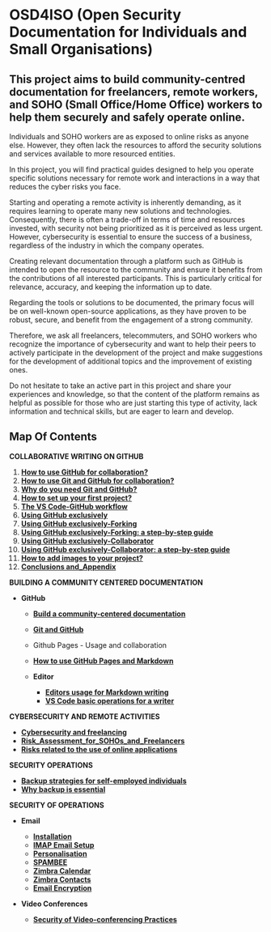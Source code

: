 # OSD4ISO (Open Security Documentation for Individuals and Small Organisations)

## This project aims to build community-centred documentation for freelancers, remote workers, and SOHO (Small Office/Home Office) workers to help them securely and safely operate online.

Individuals and SOHO workers are as exposed to online risks as anyone else. However, they often lack the resources to afford the security solutions and services available to more resourced entities.

In this project, you will find practical guides designed to help you operate specific solutions necessary for remote work and interactions in a way that reduces the cyber risks you face.

Starting and operating a remote activity is inherently demanding, as it requires learning to operate many new solutions and technologies. Consequently, there is often a trade-off in terms of time and resources invested, with security not being prioritized as it is perceived as less urgent. However, cybersecurity is essential to ensure the success of a business, regardless of the industry in which the company operates.

Creating relevant documentation through a platform such as GitHub is intended to open the resource to the community and ensure it benefits from the contributions of all interested participants. This is particularly critical for relevance, accuracy, and keeping the information up to date.

Regarding the tools or solutions to be documented, the primary focus will be on well-known open-source applications, as they have proven to be robust, secure, and benefit from the engagement of a strong community. 

Therefore, we ask all freelancers, telecommuters, and SOHO workers who recognize the importance of cybersecurity and want to help their peers to actively participate in the development of the project and make suggestions for the development of additional topics and the improvement of existing ones. 

Do not hesitate to take an active part in this project and share your experiences and knowledge, so that the content of the platform remains as helpful as possible for those who are just starting this type of activity, lack information and technical skills, but are eager to learn and develop.

## Map Of Contents

**COLLABORATIVE WRITING ON GITHUB**

1. [**How to use GitHub for collaboration?**](https://attilacsontos.github.io/OSD4ISO/Collaborative_writing_on_GitHub/1_Why_use_GitHub_for_collaboration)
1. [**How to use Git and GitHub for collaboration?**](https://attilacsontos.github.io/OSD4ISO/Collaborative_writing_on_GitHub/How_to_use_Git_and_GitHub_for_collaboration)
1. [**Why do you need Git and GitHub?**](https://attilacsontos.github.io/OSD4ISO/Collaborative_writing_on_GitHub/Why_do_you_need_Git_and_GitHub)
1. [**How to set up your first project?**](https://attilacsontos.github.io/OSD4ISO/Collaborative_writing_on_GitHub/How_to_set_up_your_first_project)
1. [**The VS Code-GitHub workflow**](https://attilacsontos.github.io/OSD4ISO/Collaborative_writing_on_GitHub/The_VS_Code-GitHub_workflow)
1. [**Using GitHub exclusively**](https://attilacsontos.github.io/OSD4ISO/Collaborative_writing_on_GitHub/Using_GitHub_exclusively)
1. [**Using GitHub exclusively-Forking**](https://attilacsontos.github.io/OSD4ISO/Collaborative_writing_on_GitHub/Using_GitHub_exclusively-Forking)
1. [**Using GitHub exclusively-Forking: a step-by-step guide**](https://attilacsontos.github.io/OSD4ISO/Collaborative_writing_on_GitHub/Using_GitHub_exclusively-Forking_Step-by-step_Guide)
1. [**Using GitHub exclusively-Collaborator**](https://attilacsontos.github.io/OSD4ISO/Collaborative_writing_on_GitHub/Using_GitHub_exclusively-Collaborator)
1. [**Using GitHub exclusively-Collaborator: a step-by-step guide**](https://attilacsontos.github.io/OSD4ISO/Collaborative_writing_on_GitHub/Using_GitHub_exclusively-Collaborator_Step-by-step_Guide)
1. [**How to add images to your project?**](https://attilacsontos.github.io/OSD4ISO/Collaborative_writing_on_GitHub/How_to_add_images_to_your_project)
1. [**Conclusions and_Appendix**](https://attilacsontos.github.io/OSD4ISO/Collaborative_writing_on_GitHub/Conclusions_and_Appendix)


**BUILDING A COMMUNITY CENTERED DOCUMENTATION**

* **GitHub**
    * [**Build a community-centered documentation**](https://attilacsontos.github.io/OSD4ISO/Building_a_community_centered_documentation/GitHub/Build_a_community_centered_documentation)
    * [**Git and GitHub**](https://attilacsontos.github.io/OSD4ISO/Building_a_community_centered_documentation/GitHub/Git_and_GitHub)
    * Github Pages - Usage and collaboration
    * [**How to use GitHub Pages and Markdown**](https://attilacsontos.github.io/OSD4ISO/Building_a_community_centered_documentation/GitHub/How_to_use_GitHub_Pages_and_Markdowm)

  * **Editor**
    * [**Editors usage for Markdown writing**](https://attilacsontos.github.io/OSD4ISO/Building_a_community_centered_documentation/Editor/Editors_usage_for_Markdown_writing)
    * [**VS Code basic operations for a writer**](https://attilacsontos.github.io/OSD4ISO/Building_a_community_centered_documentation/Editor/VS_Code_basic_operations_for_a_writer)

**CYBERSECURITY AND REMOTE ACTIVITIES**
  *  [**Cybersecurity and freelancing**](https://attilacsontos.github.io/OSD4ISO/Cybersecurity_and_remote_activities/Cybersecurity_and_freelancing)
  *  [**Risk_Assessment_for_SOHOs_and_Freelancers**](https://attilacsontos.github.io/OSD4ISO/Cybersecurity_and_remote_activities/Risk_Assessment_for_SOHOs_and_Freelancers)
  *  [**Risks related to the use of online applications**](https://attilacsontos.github.io/OSD4ISO/Cybersecurity_and_remote_activities/Risks_related_to_the_use_of_online_applications)

**SECURITY OPERATIONS**
  * [**Backup strategies for self-employed individuals**](https://attilacsontos.github.io/OSD4ISO/Security_Operations/Backup/Backup_strategies_for_self-employed_individuals)
  * [**Why backup is essential**](https://attilacsontos.github.io/OSD4ISO/Security_Operations/Backup/The_importance_of_backup)

**SECURITY OF OPERATIONS**

  * **Email**
    * [**Installation**](https://attilacsontos.github.io/OSD4ISO/Security_of_Operations/Email/Installation)
    * [**IMAP Email Setup**](https://attilacsontos.github.io/OSD4ISO/Security_of_Operations/Email/IMAP_Email_Setup)
    * [**Personalisation**](https://attilacsontos.github.io/OSD4ISO/Security_of_Operations/Email/Personalisation)
    * [**SPAMBEE**](https://attilacsontos.github.io/OSD4ISO/Security_of_Operations/Email/SPAMBEE)
    * [**Zimbra Calendar**](https://attilacsontos.github.io/OSD4ISO/Security_of_Operations/Email/Zimbra_Calendar)
    * [**Zimbra Contacts**](https://attilacsontos.github.io/OSD4ISO/Security_of_Operations/Email/Zimbra_Contacts)
    * [**Email Encryption**](https://attilacsontos.github.io/OSD4ISO/Security_of_Operations/Email/Email_Encryption)
  
  * **Video Conferences**
    * [**Security of Video-conferencing Practices**](https://attilacsontos.github.io/OSD4ISO/Security_of_Operations/Video_conferences/Security_of_Video-conferencing_Practices)
